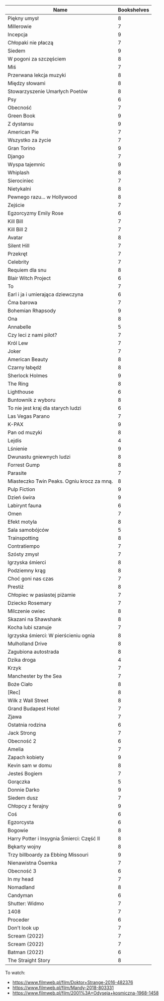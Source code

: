 | Name                                       | Bookshelves |
| ------------------------------------------ | ----------- |
| Piękny umysł                               | 8           |
| Millerowie                                 | 7           |
| Incepcja                                   | 9           |
| Chłopaki nie płaczą                        | 7           |
| Siedem                                     | 9           |
| W pogoni za szczęściem                     | 8           |
| Miś                                        | 7           |
| Przerwana lekcja muzyki                    | 8           |
| Między słowami                             | 8           |
| Stowarzyszenie Umarłych Poetów             | 8           |
| Psy                                        | 6           |
| Obecność                                   | 7           |
| Green Book                                 | 9           |
| Z dystansu                                 | 9           |
| American Pie                               | 7           |
| Wszystko za życie                          | 7           |
| Gran Torino                                | 9           |
| Django                                     | 7           |
| Wyspa tajemnic                             | 9           |
| Whiplash                                   | 8           |
| Sierociniec                                | 7           |
| Nietykalni                                 | 8           |
| Pewnego razu... w Hollywood                | 8           |
| Zejście                                    | 7           |
| Egzorcyzmy Emily Rose                      | 6           |
| Kill Bill                                  | 7           |
| Kill Bill 2                                | 7           |
| Avatar                                     | 8           |
| Silent Hill                                | 7           |
| Przekręt                                   | 7           |
| Celebrity                                  | 7           |
| Requiem dla snu                            | 8           |
| Blair Witch Project                        | 6           |
| To                                         | 7           |
| Earl i ja i umierająca dziewczyna          | 6           |
| Ćma barowa                                 | 7           |
| Bohemian Rhapsody                          | 9           |
| Ona                                        | 8           |
| Annabelle                                  | 5           |
| Czy leci z nami pilot?                     | 7           |
| Król Lew                                   | 7           |
| Joker                                      | 7           |
| American Beauty                            | 8           |
| Czarny łabędź                              | 8           |
| Sherlock Holmes                            | 9           |
| The Ring                                   | 8           |
| Lighthouse                                 | 6           |
| Buntownik z wyboru                         | 8           |
| To nie jest kraj dla starych ludzi         | 6           |
| Las Vegas Parano                           | 7           |
| K-PAX                                      | 9           |
| Pan od muzyki                              | 8           |
| Lejdis                                     | 4           |
| Lśnienie                                   | 9           |
| Dwunastu gniewnych ludzi                   | 8           |
| Forrest Gump                               | 8           |
| Parasite                                   | 7           |
| Miasteczko Twin Peaks. Ogniu krocz za mną. | 8           |
| Pulp Fiction                               | 9           |
| Dzień świra                                | 9           |
| Labirynt fauna                             | 6           |
| Omen                                       | 7           |
| Efekt motyla                               | 8           |
| Sala samobójców                            | 5           |
| Trainspotting                              | 8           |
| Contratiempo                               | 7           |
| Szósty zmysł                               | 7           |
| Igrzyska śmierci                           | 8           |
| Podziemny krąg                             | 8           |
| Choć goni nas czas                         | 7           |
| Prestiż                                    | 8           |
| Chłopiec w pasiastej piżamie               | 7           |
| Dziecko Rosemary                           | 7           |
| Milczenie owiec                            | 8           |
| Skazani na Shawshank                       | 8           |
| Kocha lubi szanuje                         | 7           |
| Igrzyska śmierci: W pierścieniu ognia      | 8           |
| Mulholland Drive                           | 8           |
| Zagubiona autostrada                       | 8           |
| Dzika droga                                | 4           |
| Krzyk                                      | 7           |
| Manchester by the Sea                      | 7           |
| Boże Ciało                                 | 8           |
| [Rec]                                      | 8           |
| Wilk z Wall Street                         | 8           |
| Grand Budapest Hotel                       | 7           |
| Zjawa                                      | 7           |
| Ostatnia rodzina                           | 6           |
| Jack Strong                                | 7           |
| Obecność 2                                 | 6           |
| Amelia                                     | 7           |
| Zapach kobiety                             | 9           |
| Kevin sam w domu                           | 8           |
| Jesteś Bogiem                              | 7           |
| Gorączka                                   | 5           |
| Donnie Darko                               | 9           |
| Siedem dusz                                | 7           |
| Chłopcy z ferajny                          | 9           |
| Coś                                        | 6           |
| Egzorcysta                                 | 6           |
| Bogowie                                    | 8           |
| Harry Potter i Insygnia Śmierci: Część II  | 8           |
| Bękarty wojny                              | 8           |
| Trzy billboardy za Ebbing Missouri         | 9           |
| Nienawistna Ósemka                         | 7           |
| Obecność 3                                 | 6           |
| In my head                                 | 7           |
| Nomadland                                  | 8           |
| Candyman                                   | 6           |
| Shutter: Widmo                             | 7           |
| 1408                                       | 7           |
| Proceder                                   | 6           |
| Don't look up                              | 7           |
| Scream (2022)                              | 7           |
| Scream (2022)                              | 7           |
| Batman (2022)                              | 6           |
| The Straight Story                         | 8           |

To watch:

- https://www.filmweb.pl/film/Doktor+Strange-2016-482376
- https://www.filmweb.pl/film/Mandy-2018-803331
- https://www.filmweb.pl/film/2001%3A+Odyseja+kosmiczna-1968-1458
